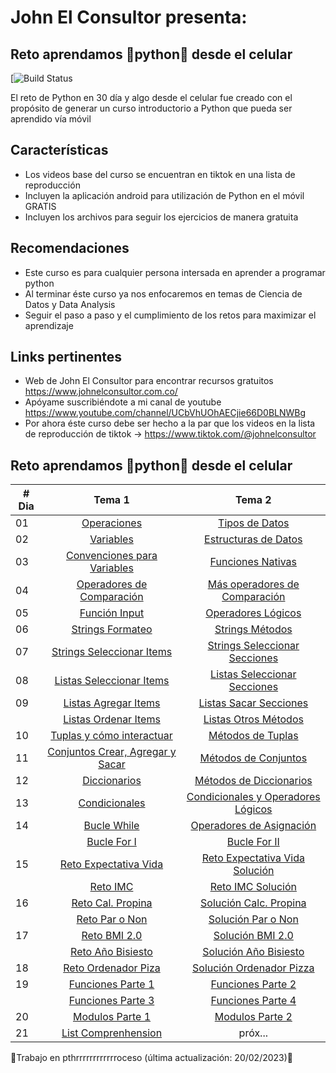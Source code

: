 # John El Consultor presenta:
## Reto aprendamos 🐍python🐍 desde el celular
[![Build Status](https://encrypted-tbn0.gstatic.com/images?q=tbn:ANd9GcRrroEYP9yetgKGOYZCeZysSIjjgBMKOBUjkz-lB0yk0mxdUc4qRkvioFEDrmwk6R29Inw&usqp=CAU)

El reto de Python en 30 día y algo desde el celular fue creado con el propósito de generar un curso introductorio a Python que pueda ser aprendido vía móvil

## Características
- Los videos base del curso se encuentran en tiktok en una lista de reproducción
- Incluyen la aplicación android para utilización de Python en el móvil GRATIS
- Incluyen los archivos para seguir los ejercicios de manera gratuita

## Recomendaciones
- Este curso es para cualquier persona intersada en aprender a programar python
- Al terminar éste curso ya nos enfocaremos en temas de Ciencia de Datos y Data Analysis
- Seguir el paso a paso y el cumplimiento de los retos para maximizar el aprendizaje

## Links pertinentes
- Web de John El Consultor para encontrar recursos gratuitos <https://www.johnelconsultor.com.co/>
- Apóyame suscribiéndote a mi canal de youtube <https://www.youtube.com/channel/UCbVhUOhAECjie66D0BLNWBg>
- Por ahora éste curso debe ser hecho a la par que los videos en la lista de reproducción de tiktok -> <https://www.tiktok.com/@johnelconsultor>

## Reto aprendamos 🐍python🐍 desde el celular

|# Dia | Tema  1                                                   | Tema 2                                                    |
|------|:---------------------------------------------------------:|:---------------------------------------------------------:|
| 01  |  [Operaciones](./Dia1-Operaciones.py) | [Tipos de Datos](./Dia1-Operaciones.py) |  
| 02  |  [Variables](./Dia2-variables.py) | [Estructuras de Datos](./Dia2-DataStructures.py) |
| 03  |  [Convenciones para Variables](./Dia3-ConvencionesVariables.py) |  [Funciones Nativas](./Dia3-FuncionesNativas.py) |
| 04  |  [Operadores de Comparación](./Dia4-OperadoresComparacion.py) |  [Más operadores de Comparación](./Dia4-MasOperadoresComp.py) |
| 05  |  [Función Input](./Dia5-Input.py) | [Operadores Lógicos](./Dia5-OperadoresLogicos.py) |
| 06  |  [Strings Formateo](./Dia6-StringsFormateo.py) | [Strings Métodos](./Dia6-StringsMétodos.py) |
| 07  |  [Strings Seleccionar Items](./Dia7-StringsSeleccionar.py) | [Strings Seleccionar Secciones](./Dia7-StringsSlicing.py) |
| 08  |  [Listas Seleccionar Items](./Dia8-Listas.py) | [Listas Seleccionar Secciones](./Dia8-ListasSlicing.py) |
| 09  |  [Listas Agregar Items](./Dia9-ModListasAgregar.py) | [Listas Sacar Secciones](./Dia9-ModListasSacar.py) |
|     |  [Listas Ordenar Items](./Dia9-ModListasOrden.py) | [Listas Otros Métodos](./Dia9-ModListasSacar.py) |
| 10  |  [Tuplas y cómo interactuar](./Dia10-Tuplas.py) | [Métodos de Tuplas](./Dia10-Tuplas.py) |
| 11  |  [Conjuntos Crear, Agregar y Sacar](./Dia11-SetsAgregarSacar.py) | [Métodos de Conjuntos](./Dia11-SetsMétodos.py) |
| 12  |  [Diccionarios](./Dia12-Dictionaries.py) | [Métodos de Diccionarios](./Dia12-Dictionaries+Metodos.py) |
| 13  |  [Condicionales](./Dia13-PalabrasCondicionales.py) | [Condicionales y Operadores Lógicos](./Dia13-CondicionalesYOperadoresLogicos.py) |
| 14  |  [Bucle While](./Dia14-BucleWhile.py) | [Operadores de Asignación](./Dia14-OperadoresdeAsignacion.py) |
|     |  [Bucle For I](./Dia14-BucleFor1.py) | [Bucle For II](./Dia14-BucleFor2n.py) |
| 15  |  [Reto Expectativa Vida](./Dia15-RetoBasicL&W.py) | [Reto Expectativa Vida Solución](./Dia15-RetoBasicL&WSolucion.py) |
|     |  [Reto IMC](./Dia15-RetoBasicBMI.py) | [Reto IMC Solución](./Dia15-RetoBasicBMISolucion.py) |
| 16  |  [Reto Cal. Propina](./Dia16-RetoCaculadoraPropina.py) | [Solución Calc. Propina](./Dia16-RetoCaculadoraPropinaSolucion.py) |
|     |  [Reto Par o Non](./Dia16-RetoParoNon.py) | [Solución Par o Non](./Dia16-RetoParoNonSolucion.py) |
| 17  |  [Reto BMI 2.0](./Dia17-RetoBMI2.0.py) | [Solución BMI 2.0](./Dia17-RetoBMI2.0Solucion.py) |
|     |  [Reto Año Bisiesto](./Dia17-RetoCalcAñoBi.py) | [Solución Año Bisiesto](./Dia17-RetoCalcAñoBiSolucion.py) |
| 18  |  [Reto Ordenador Piza](./Dia18-RetoOrdenadorPIzza.py) | [Solución Ordenador Pizza](./Dia18-RetoOrdenadorSolucion.py) |
| 19  |  [Funciones Parte 1](./Dia19-FuncionesPart1.py) | [Funciones Parte 2](./Dia19-FuncionesPart2.py) |
|     |  [Funciones Parte 3](./Dia19-FuncionesPart3.py) | [Funciones Parte 4](./Dia19-FuncionesPart4.py) |
| 20  |  [Modulos Parte 1](./Dia20-ModulosPart1.py) | [Modulos Parte 2](./Dia20-ModulosPart2.py) |
| 21  |  [List Comprenhension](./Dia21-ListComprenhension.py) | próx... |

 
🐍Trabajo en pthrrrrrrrrrrrroceso  (última actualización: 20/02/2023)🐍









